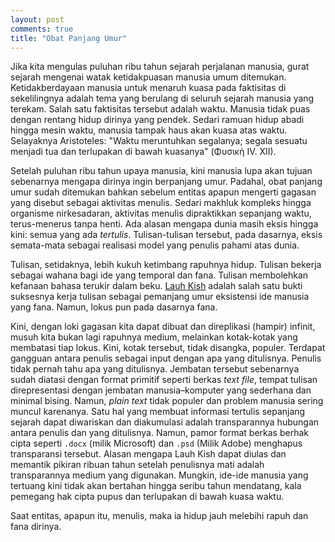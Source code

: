 ```yaml
---
layout: post
comments: true
title: "Obat Panjang Umur"
---
```


Jika kita mengulas puluhan ribu tahun sejarah perjalanan manusia, gurat sejarah mengenai watak ketidakpuasan manusia umum ditemukan. Ketidakberdayaan manusia untuk menaruh kuasa pada faktisitas di sekelilingnya adalah tema yang berulang di seluruh sejarah manusia yang terekam. Salah satu faktisitas tersebut adalah waktu. Manusia tidak puas dengan rentang hidup dirinya yang pendek. Sedari ramuan hidup abadi hingga mesin waktu, manusia tampak haus akan kuasa atas waktu. Selayaknya Aristoteles: "Waktu meruntuhkan segalanya; segala sesuatu menjadi tua dan terlupakan di bawah kuasanya" (Φυσικὴ IV. XII).


Setelah puluhan ribu tahun upaya manusia, kini manusia lupa akan tujuan sebenarnya mengapa dirinya ingin berpanjang umur. Padahal, obat panjang umur sudah ditemukan bahkan sebelum entitas apapun mengerti gagasan yang disebut sebagai aktivitas menulis. Sedari makhluk kompleks hingga organisme nirkesadaran, aktivitas menulis dipraktikkan sepanjang waktu, terus-menerus tanpa henti. Ada alasan mengapa dunia masih eksis hingga kini: semua yang ada *tertulis*. Tulisan-tulisan tersebut, pada dasarnya, eksis semata-mata sebagai realisasi model yang penulis pahami atas dunia.

Tulisan, setidaknya, lebih kukuh ketimbang rapuhnya hidup. Tulisan bekerja sebagai wahana bagi ide yang temporal dan fana. Tulisan membolehkan kefanaan bahasa terukir dalam beku. [Lauh Kish](https://en.wikipedia.org/wiki/Kish_tablet) adalah salah satu bukti suksesnya kerja tulisan sebagai pemanjang umur eksistensi ide manusia yang fana. Namun, lokus pun pada dasarnya fana.

Kini, dengan loki gagasan kita dapat dibuat dan direplikasi (hampir) infinit, musuh kita bukan lagi rapuhnya medium, melainkan kotak-kotak yang membatasi tiap lokus. Kini, kotak tersebut, tidak disangka, populer. Terdapat gangguan antara penulis sebagai input dengan apa yang ditulisnya. Penulis tidak pernah tahu apa yang ditulisnya. Jembatan tersebut sebenarnya sudah diatasi dengan format primitif seperti berkas *text file*, tempat tulisan direpresentasi dengan jembatan manusia–komputer yang sederhana dan minimal bising. Namun, *plain text* tidak populer dan problem manusia sering muncul karenanya. Satu hal yang membuat informasi tertulis sepanjang sejarah dapat diwariskan dan diakumulasi adalah transparannya hubungan antara penulis dan yang ditulisnya. Namun, pamor format berkas berhak cipta seperti `.docx` (milik Microsoft) dan `.psd` (Milik Adobe) menghapus transparansi tersebut. Alasan mengapa Lauh Kish dapat diulas dan memantik pikiran ribuan tahun setelah penulisnya mati adalah transparannya medium yang digunakan. Mungkin, ide-ide manusia yang tertuang kini tidak akan bertahan hingga seribu tahun mendatang, kala pemegang hak cipta pupus dan terlupakan di bawah kuasa waktu.

Saat entitas, apapun itu, menulis, maka ia hidup jauh melebihi rapuh dan fana dirinya.
